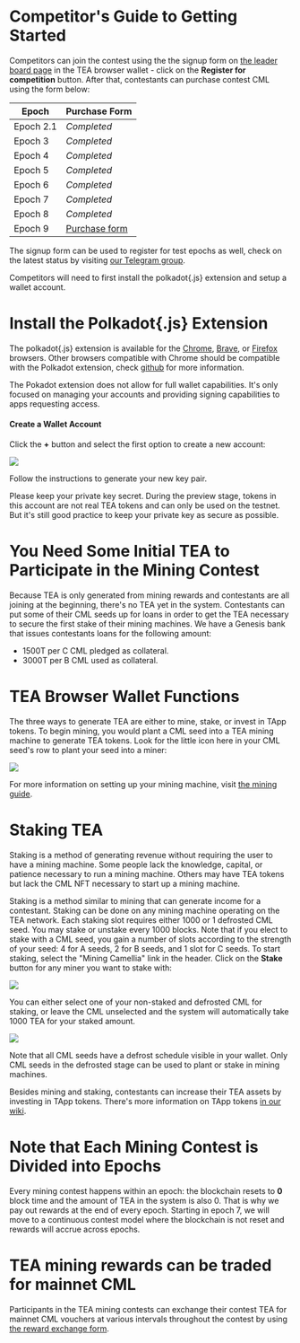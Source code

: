 # Competitor's Guide to Getting Started

Competitors can join the contest using the the signup form on [the leader board page](https://wallet.teaproject.org/#/leader_board) in the TEA browser wallet - click on the **Register for competition** button. After that, contestants can purchase contest CML using the form below:

|Epoch|Purchase Form|
|-----|-------------|
|Epoch 2.1|*Completed*|
|Epoch 3|*Completed*|
|Epoch 4|*Completed*|
|Epoch 5|*Completed*|
|Epoch 6|*Completed*|
|Epoch 7|*Completed*|
|Epoch 8|*Completed*|
|Epoch 9|[Purchase form](https://docs.google.com/forms/d/e/1FAIpQLSfb1fjb_Pyfkfa4zOORoWoZcbWJ61OO5r1Egp2CcYsbdwtIeQ/viewform?ts=621ea246)|

The signup form can be used to register for test epochs as well, check on the latest status by visiting [our Telegram group](https://t.me/teaprojectorg).

Competitors will need to first install the polkadot{.js} extension and setup a wallet account.

# Install the Polkadot{.js} Extension

The polkadot{.js} extension is available for the [Chrome](https://chrome.google.com/webstore/detail/polkadot%7Bjs%7D-extension/mopnmbcafieddcagagdcbnhejhlodfdd), [Brave](https://chrome.google.com/webstore/detail/polkadot%7Bjs%7D-extension/mopnmbcafieddcagagdcbnhejhlodfdd), or [Firefox](https://addons.mozilla.org/en-US/firefox/addon/polkadot-js-extension/) browsers. Other browsers compatible with Chrome should be compatible with the Polkadot extension, check [github](https://github.com/polkadot-js/extension) for more information. 

The Pokadot extension does not allow for full wallet capabilities. It's only focused on managing your accounts and providing signing capabilities to apps requesting access.

#### Create a Wallet Account

Click the **+** button and select the first option to create a new account:

![](https://github.com/tearust/tea-docs/blob/main/FAQ/polkadot-add-account.png?raw=true)

Follow the instructions to generate your new key pair.

Please keep your private key secret. During the preview stage, tokens in this account are not real TEA tokens and can only be used on the testnet. But it's still good practice to keep your private key as secure as possible.

# You Need Some Initial TEA to Participate in the Mining Contest

Because TEA is only generated from mining rewards and contestants are all joining at the beginning, there's no TEA yet in the system. Contestants can put some of their CML seeds up for loans in order to get the TEA necessary to secure the first stake of their mining machines. We have a Genesis bank that issues contestants loans for the following amount:

* 1500T per C CML pledged as collateral.
* 3000T per B CML used as collateral.

# TEA Browser Wallet Functions

The three ways to generate TEA are either to mine, stake, or invest in TApp tokens. To begin mining, you would plant a CML seed into a TEA mining machine to generate TEA tokens. Look for the little icon here in your CML seed's row to plant your seed into a miner:

![](https://github.com/tearust/tea-docs/blob/main/res/Try_the_demo/demo-mining-plant.png?raw=true)

For more information on setting up your mining machine, visit [the mining guide](https://github.com/tearust/teaproject/wiki/Mining-With-Your-Own-Hardware).

# Staking TEA

Staking is a method of generating revenue without requiring the user to have a mining machine. Some people lack the knowledge, capital, or patience necessary to run a mining machine. Others may have TEA tokens but lack the CML NFT necessary to start up a mining machine. 

Staking is a method similar to mining that can generate income for a contestant. Staking can be done on any mining machine operating on the TEA network. Each staking slot requires either 1000 or 1 defrosted CML seed. You may stake or unstake every 1000 blocks. Note that if you elect to stake with a CML seed, you gain a number of slots according to the strength of your seed: 4 for A seeds, 2 for B seeds, and 1 slot for C seeds. To start staking, select the "Mining Camellia" link in the header. Click on the **Stake** button for any miner you want to stake with:

![](https://github.com/tearust/tea-docs/blob/main/res/Try_the_demo/demo-cml.png?raw=true)

You can either select one of your non-staked and defrosted CML for staking, or leave the CML unselected and the system will automatically take 1000 TEA for your staked amount. 

![](https://github.com/tearust/tea-docs/blob/main/res/Try_the_demo/demo-staking.png?raw=true)

Note that all CML seeds have a defrost schedule visible in your wallet. Only CML seeds in the defrosted stage can be used to plant or stake in mining machines.

Besides mining and staking, contestants can increase their TEA assets by investing in TApp tokens. There's more information on TApp tokens [in our wiki](https://github.com/tearust/teaproject/wiki/TApp-Token-Supply-and-Demand). 

# Note that Each Mining Contest is Divided into Epochs

Every mining contest happens within an epoch: the blockchain resets to **0** block time and the amount of TEA in the system is also 0. That is why we pay out rewards at the end of every epoch. Starting in epoch 7, we will move to a continuous contest model where the blockchain is not reset and rewards will accrue across epochs.

# TEA mining rewards can be traded for mainnet CML

Participants in the TEA mining contests can exchange their contest TEA for mainnet CML vouchers at various intervals throughout the contest by using [the reward exchange form](https://forms.gle/JvZEE5J2DyM5fZHu5).
